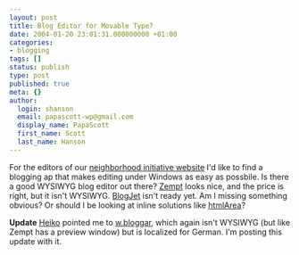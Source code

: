 ```yaml
---
layout: post
title: Blog Editor for Movable Type?
date: 2004-01-20 23:01:31.000000000 +01:00
categories:
- blogging
tags: []
status: publish
type: post
published: true
meta: {}
author:
  login: shanson
  email: papascott-wp@gmail.com
  display_name: PapaScott
  first_name: Scott
  last_name: Hanson
---
```

<p>For the editors of our <a title="L&uuml;llauer Gegen-Wind" href="http://www.luellauergegenwind.de/">neighborhood initiative website</a> I'd like to find a blogging ap that makes editing under Windows as easy as possbile. Is there a good WYSIWYG blog editor out there? <a href="http://www.zempt.com">Zempt</a> looks nice, and the price is right, but it isn't WYSIWYG. <a href="http://www.blogjet.com">BlogJet</a> isn't ready yet. Am I missing something obvious? Or should I be looking at inline solutions like <a href="http://www.interactivetools.com/products/htmlarea/">htmlArea</a>?</p>
<p><b>Update</b> <a href="http://www.hebig.com">Heiko</a> pointed me to <a href="http://w.bloggar.com">w.bloggar</a>, which again isn't WYSIWYG (but like Zempt has a preview window) but is localized for German. I'm posting this update with it.</p>
